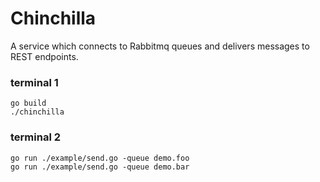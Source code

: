 # Chinchilla

A service which connects to Rabbitmq queues and delivers messages to REST endpoints.


### terminal 1

	go build
	./chinchilla


### terminal 2

	go run ./example/send.go -queue demo.foo
	go run ./example/send.go -queue demo.bar
